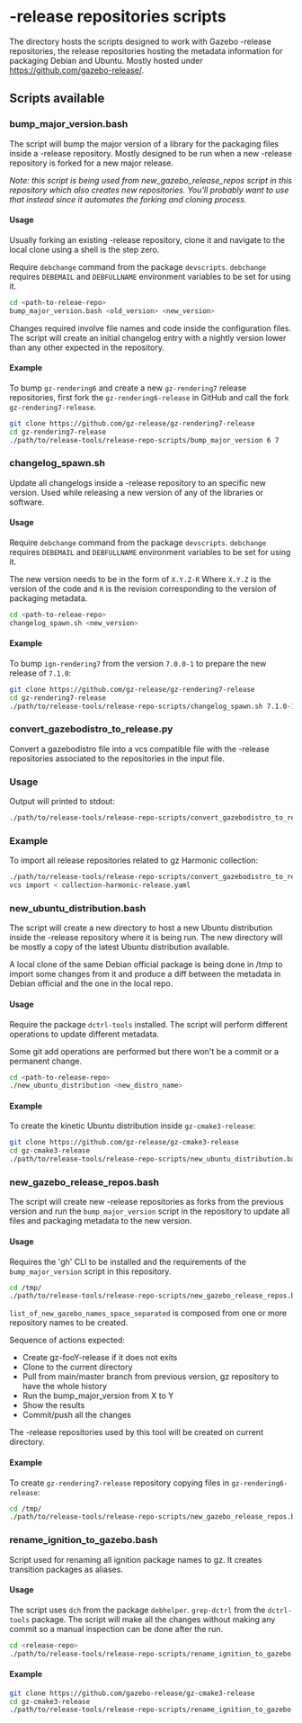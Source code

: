 # -release repositories scripts

The directory hosts the scripts designed to work with Gazebo -release
repositories, the release repositories hosting the metadata information for
packaging Debian and Ubuntu. Mostly hosted under
https://github.com/gazebo-release/.

## Scripts available

### bump_major_version.bash

The script will bump the major version of a library for the packaging files
inside a -release repository. Mostly designed to be run when a new -release
repository is forked for a new major release.

*Note: this script is being used from new_gazebo_release_repos script in
this repository which also creates new repositories. You'll probably want
to use that instead since it automates the forking and cloning process.*

#### Usage

Usually forking an existing -release repository, clone it and navigate to the
local clone using a shell is the step zero.

Require `debchange` command from the package `devscripts`. `debchange` requires
`DEBEMAIL` and `DEBFULLNAME` environment variables to be set for using it.

```bash
cd <path-to-releae-repo>
bump_major_version.bash <old_version> <new_version>
```
Changes required involve file names and code inside the configuration files.
The script will create an initial changelog entry with a nightly version lower
than any other expected in the repository.

#### Example

To bump `gz-rendering6` and create a new `gz-rendering7` release repositories,
first fork the `gz-rendering6-release` in GitHub and call the fork `gz-rendering7-release`.

```bash
git clone https://github.com/gz-release/gz-rendering7-release
cd gz-rendering7-release
./path/to/release-tools/release-repo-scripts/bump_major_version 6 7
```

### changelog_spawn.sh

Update all changelogs inside a -release repository to an specific new version.
Used while releasing a new version of any of the libraries or software.

#### Usage

Require `debchange` command from the package `devscripts`. `debchange` requires
`DEBEMAIL` and `DEBFULLNAME` environment variables to be set for using it.

The new version needs to be in the form of `X.Y.Z-R` Where `X.Y.Z` is the version
of the code and `R` is the revision corresponding to the version of packaging
metadata.

```bash
cd <path-to-releae-repo>
changelog_spawn.sh <new_version>
```

#### Example

To bump `ign-rendering7` from the version `7.0.0-1` to prepare the new release of
`7.1.0`:

```bash
git clone https://github.com/gz-release/gz-rendering7-release
cd gz-rendering7-release
./path/to/release-tools/release-repo-scripts/changelog_spawn.sh 7.1.0-1
```
### convert_gazebodistro_to_release.py

Convert a gazebodistro file into a vcs compatible file with the -release repositories
associated to the repositories in the input file.

### Usage

Output will printed to stdout:

```bash
./path/to/release-tools/release-repo-scripts/convert_gazebodistro_to_release.py <gazbodistro_file>
```

### Example

To import all release repositories related to gz Harmonic collection:

```bash
./path/to/release-tools/release-repo-scripts/convert_gazebodistro_to_release.py ~/code/gazebodistro/collection-harmonic.yaml  > collection-harmonic-release.yaml
vcs import < collection-harmonic-release.yaml
```

### new_ubuntu_distribution.bash

The script will create a new directory to host a new Ubuntu distribution inside
the -release repository where it is being run. The new directory will be mostly
a copy of the latest Ubuntu distribution available.

A local clone of the same Debian official package is being done in /tmp to import
some changes from it and produce a diff between the metadata in Debian official
and the one in the local repo.

#### Usage

Require the package `dctrl-tools` installed. The script will perform different
operations to update different metadata.

Some git add operations are performed but there won't be a commit or a permanent
change.

```bash
cd <path-to-release-repo>
./new_ubuntu_distribution <new_distro_name>
```

#### Example

To create the kinetic Ubuntu distribution inside `gz-cmake3-release`:

```bash
git clone https://github.com/gz-release/gz-cmake3-release
cd gz-cmake3-release
./path/to/release-tools/release-repo-scripts/new_ubuntu_distribution.bash kinetic
```

### new_gazebo_release_repos.bash

The script will create new -release repositories as forks from the previous version
and run the `bump_major_version` script in the repository to update all files and
packaging metadata to the new version.

#### Usage

Requires the 'gh' CLI to be installed and the requirements of the `bump_major_version`
script in this repository.

```bash
cd /tmp/
./path/to/release-tools/release-repo-scripts/new_gazebo_release_repos.bash <list_of_new_gazebo_names_space_separated>
```

`list_of_new_gazebo_names_space_separated` is composed from one or more
repository names to be created.

Sequence of actions expected:
 * Create gz-fooY-release if it does not exits
 * Clone to the current directory
 * Pull from main/master branch from previous version, gz repository to
   have the whole history
 * Run the bump_major_version from X to Y
 * Show the results
 * Commit/push all the changes

The -release repositories used by this tool will be created on current directory.

#### Example

To create `gz-rendering7-release` repository copying files in `gz-rendering6-release`:

```bash
cd /tmp/
./path/to/release-tools/release-repo-scripts/new_gazebo_release_repos.bash gz-rendering7
```

### rename_ignition_to_gazebo.bash

Script used for renaming all ignition package names to gz. It creates
transition packages as aliases.

#### Usage

The script uses `dch` from the package `debhelper`. `grep-dctrl` from the `dctrl-tools` package.
The script will make all the changes without making any commit so a manual inspection
can be done after the run.

```bash
cd <release-repo>
./path/to/release-tools/release-repo-scripts/rename_ignition_to_gazebo.bash
```

#### Example

```bash
git clone https://github.com/gazebo-release/gz-cmake3-release
cd gz-cmake3-release
./path/to/release-tools/release-repo-scripts/rename_ignition_to_gazebo.bash
```
